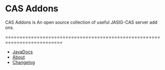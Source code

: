 # CAS Addons
CAS Addons is An open source collection of useful JASIG-CAS server add ons.

==========================================================================
* [JavaDocs](http://unicon.github.com/cas-addons/apidocs/index.html)
* [About](http://unicon.github.com/cas-addons/)
* [Changelog](https://github.com/Unicon/cas-addons/blob/master/changelog.md) 